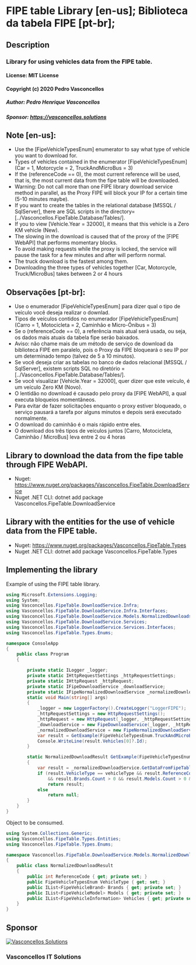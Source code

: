 # FIPE table Library [en-us]; Biblioteca da tabela FIPE [pt-br];

## Description
### Library for using vehicles data from the FIPE table.
#### License: MIT License
#### Copyright (c) 2020 Pedro Vasconcellos
##### Author: Pedro Henrique Vasconcellos
##### Sponsor: https://vasconcellos.solutions

## Note [en-us]:
- Use the [FipeVehicleTypesEnum] enumerator to say what type of vehicle you want to download for.
- Types of vehicles contained in the enumerator [FipeVehicleTypesEnum] (Car = 1, Motorcycle = 2, TruckAndMicroBus = 3)
- If the (referenceCode == 0), the most current reference will be used, that is, the most current data from the fipe table will be downloaded.
- Warning: Do not call more than one FIPE library download service method in parallel, as the Proxy FIPE will block your IP for a certain time (5-10 minutes maybe).
- If you want to create the tables in the relational database [MSSQL / SqlServer], there are SQL scripts in the directory=[../Vasconcellos.FipeTable.Database/Tables/].
- If you to view [Vehicle.Year = 32000], it means that this vehicle is a Zero KM vehicle (New).
- The slowing in the download is caused that of the proxy of the [FIPE WebAPI] that performs momentary blocks.
- To avoid making requests while the proxy is locked, the service will pause the task for a few minutes and after will perform normal.
- The truck download is the fastest among them.
- Downloading the three types of vehicles together [Car, Motorcycle, Truck/MicroBus] takes between 2 or 4 hours

## Observações [pt-br]:
- Use o enumerador [FipeVehicleTypesEnum] para dizer qual o tipo de veículo você deseja realizar o downlad.
- Tipos de veículos contidos no enumerador [FipeVehicleTypesEnum] (Carro = 1, Motocicleta = 2, Caminhão e Micro-Ônibus = 3)
- Se o (referenceCode == 0), a referência mais atual será usada, ou seja, os dados mais atuais da tabela fipe serão baixados.
- Aviso: não chame mais de um método de serviço de download da biblioteca FIPE em paralelo, pois o Proxy da FIPE bloqueará o seu IP por um determinado tempo (talvez de 5 a 10 minutos).
- Se você deseja criar as tabelas no banco de dados relacional [MSSQL / SqlServer], existem scripts SQL no diretório = [../Vasconcellos.FipeTable.Database/Tables/].
- Se você visualizar [Vehicle.Year = 32000], quer dizer que este veículo, é um veículo Zero KM (Novo).
- O lentidão no download é causado pelo proxy da [FIPE WebAPI], a qual executa bloqueios momentâneos.
- Para evitar de fazer solicitações enquanto o proxy estiver bloqueado, o serviço pausará a tarefa por alguns minutos e depois será executado normalmente.
- O download do caminhão é o mais rápido entre eles.
- O download dos três tipos de veículos juntos [Carro, Motocicleta, Caminhão / MicroBus] leva entre 2 ou 4 horas

## Library to download the data from the fipe table through FIPE WebAPI.
- Nuget: https://www.nuget.org/packages/Vasconcellos.FipeTable.DownloadService
- Nuget .NET CLI: dotnet add package Vasconcellos.FipeTable.DownloadService

## Library with the entities for the use of vehicle data from the FIPE table.
- Nuget: https://www.nuget.org/packages/Vasconcellos.FipeTable.Types
- Nuget .NET CLI: dotnet add package Vasconcellos.FipeTable.Types

## Implementing the library
Example of using the FIPE table library.
```csharp
using Microsoft.Extensions.Logging;
using System;
using Vasconcellos.FipeTable.DownloadService.Infra;
using Vasconcellos.FipeTable.DownloadService.Infra.Interfaces;
using Vasconcellos.FipeTable.DownloadService.Models.NormalizedDownloads;
using Vasconcellos.FipeTable.DownloadService.Services;
using Vasconcellos.FipeTable.DownloadService.Services.Interfaces;
using Vasconcellos.FipeTable.Types.Enums;

namespace ConsoleApp
{
    public class Program
    {

        private static ILogger _logger;
        private static IHttpRequestSettings _httpRequestSettings;
        private static IHttpRequest _httpRequest;
        private static IFipeDownloadService _downloadService;
        private static IFipeNormalizedDownloadService _normalizedDownloadService;
        static void Main(string[] args)
        {
            _logger = new LoggerFactory().CreateLogger("LoggerFIPE");
            _httpRequestSettings = new HttpRequestSettings();
            _httpRequest = new HttpRequest(_logger, _httpRequestSettings);
            _downloadService = new FipeDownloadService(_logger, _httpRequest);
            _normalizedDownloadService = new FipeNormalizedDownloadService(_logger, _downloadService);
            var result = GetExample(FipeVehicleTypesEnum.TruckAndMicroBus, 245);
            Console.WriteLine(result.Vehicles[0]?.Id);
        }

        static NormalizedDownloadResult GetExample(FipeVehicleTypesEnum vehicleType, int referenceCode = 0)
        {
            var result = _normalizedDownloadService.GetDataFromFipeTableByVehicleType(vehicleType, referenceCode);
            if (result.VehicleType == vehicleType && result.ReferenceCode == referenceCode
                && result.Brands.Count > 0 && result.Models.Count > 0 && result.Vehicles.Count > 0)
                return result;
            else
                return null;
        }
    }
}
```

Object to be consumed.
```csharp
using System.Collections.Generic;
using Vasconcellos.FipeTable.Types.Entities;
using Vasconcellos.FipeTable.Types.Enums;

namespace Vasconcellos.FipeTable.DownloadService.Models.NormalizedDownloads
{
    public class NormalizedDownloadResult
    {
        public int ReferenceCode { get; private set; }
        public FipeVehicleTypesEnum VehicleType { get; set; }
        public IList<FipeVehicleBrand> Brands { get; private set; }
        public IList<FipeVehicleModel> Models { get; private set; }
        public IList<FipeVehicleInformation> Vehicles { get; private set; }
    }
}
```
## Sponsor
[![Vasconcellos Solutions](https://vasconcellos.solutions/assets/open-source/images/company/vasconcellos-solutions-small-icon.jpg)](https://www.vasconcellos.solutions)
### Vasconcellos IT Solutions